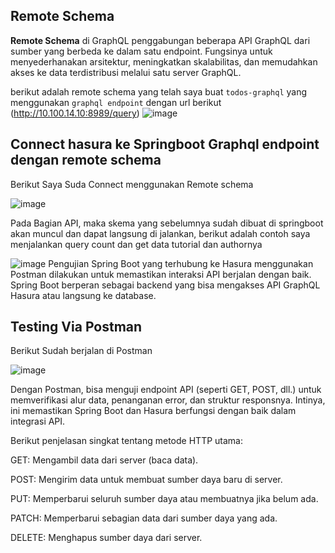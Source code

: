 ## Remote Schema

**Remote Schema** di GraphQL penggabungan beberapa API GraphQL dari sumber yang berbeda ke dalam satu endpoint. Fungsinya untuk menyederhanakan arsitektur, meningkatkan skalabilitas, dan memudahkan akses ke data terdistribusi melalui satu server GraphQL.

berikut adalah remote schema yang telah saya buat `todos-graphql` yang menggunakan `graphql endpoint` dengan url berikut (http://10.100.14.10:8989/query)
![image](https://github.com/user-attachments/assets/ebb765e2-cee9-4fef-98ef-b8a07f7b4e9a)

## Connect hasura ke Springboot Graphql endpoint dengan remote schema
Berikut Saya Suda Connect menggunakan Remote schema

![image](https://github.com/user-attachments/assets/0a8cbac7-75c3-4701-b0df-a1f37cf7908e)

Pada Bagian API, maka skema yang sebelumnya sudah dibuat di springboot akan muncul dan dapat langsung di jalankan, berikut adalah contoh saya menjalankan query count dan get data tutorial dan authornya

![image](https://github.com/user-attachments/assets/dd77abbf-e544-4994-88f5-14c4d9690bc5)
Pengujian Spring Boot yang terhubung ke Hasura menggunakan Postman dilakukan untuk memastikan interaksi API berjalan dengan baik. Spring Boot berperan sebagai backend yang bisa mengakses API GraphQL Hasura atau langsung ke database.

## Testing Via Postman
Berikut Sudah berjalan di Postman

![image](https://github.com/user-attachments/assets/c47048b9-3bc0-43df-8d4c-3bd7c9d97f2f)

Dengan Postman, bisa menguji endpoint API (seperti GET, POST, dll.) untuk memverifikasi alur data, penanganan error, dan struktur responsnya. Intinya, ini memastikan Spring Boot dan Hasura berfungsi dengan baik dalam integrasi API.

Berikut penjelasan singkat tentang metode HTTP utama:

GET: Mengambil data dari server (baca data).

POST: Mengirim data untuk membuat sumber daya baru di server.

PUT: Memperbarui seluruh sumber daya atau membuatnya jika belum ada.

PATCH: Memperbarui sebagian data dari sumber daya yang ada.

DELETE: Menghapus sumber daya dari server. 
